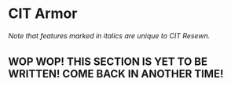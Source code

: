 # CIT Armor
<h6>Note that features marked in <em>italics</em> are unique to CIT Resewn.</h6>

## WOP WOP! THIS SECTION IS YET TO BE WRITTEN! COME BACK IN ANOTHER TIME!